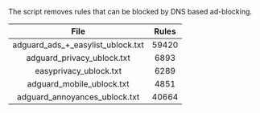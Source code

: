 The script removes rules that can be blocked by DNS based ad-blocking.


| File | Rules |
|:----:|:-----:|
| adguard_ads_+_easylist_ublock.txt | 59420 |
| adguard_privacy_ublock.txt | 6893 |
| easyprivacy_ublock.txt | 6289 |
| adguard_mobile_ublock.txt | 4851 |
| adguard_annoyances_ublock.txt | 40664 |